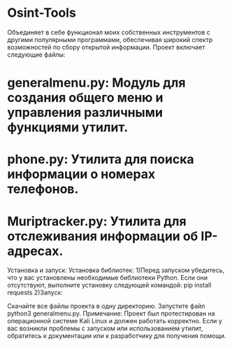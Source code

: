 # Osint-Tools
Объединяет в себе функционал моих собственных инструментов с другими популярными программами, обеспечивая широкий спектр возможностей по сбору открытой информации.
Проект включает следующие файлы:

# generalmenu.py: Модуль для создания общего меню и управления различными функциями утилит.
# phone.py: Утилита для поиска информации о номерах телефонов.
# Muriptracker.py: Утилита для отслеживания информации об IP-адресах.

Установка и запуск:
Установка библиотек:
1)Перед запуском убедитесь, что у вас установлены необходимые библиотеки Python. Если они отсутствуют, выполните установку следующей командой:
pip install requests
2)Запуск:

Скачайте все файлы проекта в одну директорию.
Запустите файл python3 generalmenu.py.
Примечание:
Проект был протестирован на операционной системе Kali Linux и должен работать корректно. Если у вас возникли проблемы с запуском или использованием утилит, обратитесь к документации или к разработчику для получения помощи.
